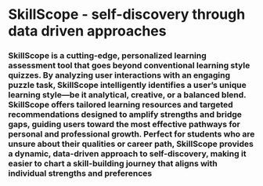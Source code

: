 # SkillScope - self-discovery through data driven approaches

### SkillScope is a cutting-edge, personalized learning assessment tool that goes beyond conventional learning style quizzes. By analyzing user interactions with an engaging puzzle task, SkillScope intelligently identifies a user’s unique learning style—be it analytical, creative, or a balanced blend. SkillScope offers tailored learning resources and targeted recommendations designed to amplify strengths and bridge gaps, guiding users toward the most effective pathways for personal and professional growth. Perfect for students who are unsure about their qualities or career path, SkillScope provides a dynamic, data-driven approach to self-discovery, making it easier to chart a skill-building journey that aligns with individual strengths and preferences